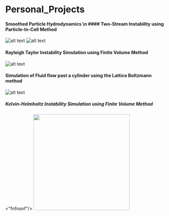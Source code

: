 # Personal_Projects
#### Smoothed Particle Hydrodynamics \n                                        #### Two-Stream Instability using Particle-In-Cell Method
![alt text](https://miro.medium.com/max/320/1*d0RAp8KRyWMwc8A33SS0yw.gif)  ![alt text](https://github.com/piyuSH1501/Personal_Projects/blob/main/TLI.gif)




#### Rayleigh Taylor Instability Simulation using Finite Volume Method
![alt text](https://miro.medium.com/max/300/1*zPAyZlHYo6EKTVInWArozQ.gif)

#### Simulation of Fluid flow past a cylinder using the Lattice Boltzmann method
![alt text](https://miro.medium.com/max/600/1*wqcb10sKNKP_B_ihsfS8Tw.gif)

##### Kelvin-Helmholtz Instability Simulation using Finite Volume Method
<p float="center">
  <"fnfnsnf"/>
  <img src="https://miro.medium.com/max/600/1*uBfucTc3EbDSJZsDwPIVNA.gif" width="300" />
</p>
